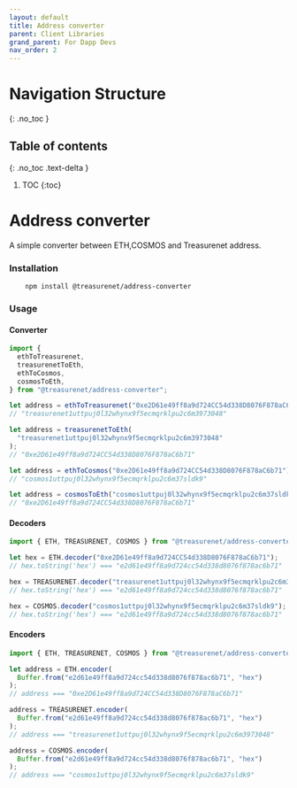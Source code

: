 ```yaml
---
layout: default
title: Address converter
parent: Client Libraries
grand_parent: For Dapp Devs
nav_order: 2
---
```


# Navigation Structure
{: .no_toc }

## Table of contents
{: .no_toc .text-delta }

1. TOC
{:toc}

# Address converter

A simple converter between ETH,COSMOS and Treasurenet address.

### Installation

```shell
    npm install @treasurenet/address-converter
```

### Usage

#### Converter

```javascript
import {
  ethToTreasurenet,
  treasurenetToEth,
  ethToCosmos,
  cosmosToEth,
} from "@treasurenet/address-converter";

let address = ethToTreasurenet("0xe2D61e49ff8a9d724CC54d338D8076F878aC6b71");
// "treasurenet1uttpuj0l32whynx9f5ecmqrklpu2c6m3973048"

let address = treasurenetToEth(
  "treasurenet1uttpuj0l32whynx9f5ecmqrklpu2c6m3973048"
);
// "0xe2D61e49ff8a9d724CC54d338D8076F878aC6b71"

let address = ethToCosmos("0xe2D61e49ff8a9d724CC54d338D8076F878aC6b71");
// "cosmos1uttpuj0l32whynx9f5ecmqrklpu2c6m37sldk9"

let address = cosmosToEth("cosmos1uttpuj0l32whynx9f5ecmqrklpu2c6m37sldk9");
// "0xe2D61e49ff8a9d724CC54d338D8076F878aC6b71"
```

#### Decoders

```javascript
import { ETH, TREASURENET, COSMOS } from "@treasurenet/address-converter";

let hex = ETH.decoder("0xe2D61e49ff8a9d724CC54d338D8076F878aC6b71");
// hex.toString('hex') === "e2d61e49ff8a9d724cc54d338d8076f878ac6b71"

hex = TREASURENET.decoder("treasurenet1uttpuj0l32whynx9f5ecmqrklpu2c6m3973048");
// hex.toString('hex') === "e2d61e49ff8a9d724cc54d338d8076f878ac6b71"

hex = COSMOS.decoder("cosmos1uttpuj0l32whynx9f5ecmqrklpu2c6m37sldk9");
// hex.toString('hex') === "e2d61e49ff8a9d724cc54d338d8076f878ac6b71"
```

#### Encoders

```javascript
import { ETH, TREASURENET, COSMOS } from "@treasurenet/address-converter";

let address = ETH.encoder(
  Buffer.from("e2d61e49ff8a9d724cc54d338d8076f878ac6b71", "hex")
);
// address === "0xe2D61e49ff8a9d724CC54d338D8076F878aC6b71"

address = TREASURENET.encoder(
  Buffer.from("e2d61e49ff8a9d724cc54d338d8076f878ac6b71", "hex")
);
// address === "treasurenet1uttpuj0l32whynx9f5ecmqrklpu2c6m3973048"

address = COSMOS.encoder(
  Buffer.from("e2d61e49ff8a9d724cc54d338d8076f878ac6b71", "hex")
);
// address === "cosmos1uttpuj0l32whynx9f5ecmqrklpu2c6m37sldk9"
```